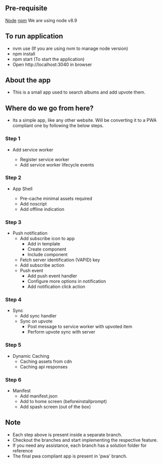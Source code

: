 ## Pre-requisite
[Node](https://nodejs.org/en/)
[npm](https://www.npmjs.com/)
We are using node v8.9

## To run application
- nvm use (If you are using nvm to manage node version)
- npm install
- npm start (To start the application)
- Open http://localhost:3040 in browser

## About the app
- This is a small app used to search albums and add upvote them.

## Where do we go from here?

- Its a simple app, like any other website. Will be converting it 
to a PWA compliant one by following the below steps.

### Step 1

- Add service worker

  - Register service worker
  - Add service worker lifecycle events

### Step 2

- App Shell

  - Pre-cache minimal assets required
  - Add noscript
  - Add offline indication

### Step 3

- Push notification
  - Add subscribe icon to app
  	- Add in template
  	- Create component
  	- Include component
  - Fetch server identification (VAPID) key
  - Add subscribe action
  - Push event
  	- Add push event handler
  	- Configure more options in notification
  	- Add notification click action
  	
### Step 4

- Sync
  - Add sync handler
  - Sync on upvote
  	- Post message to service worker with upvoted item
  	- Perform upvote sync with server

### Step 5

- Dynamic Caching
  - Caching assets from cdn
  - Caching api responses

### Step 6

- Manifest
  - Add manifest.json
  - Add to home screen (beforeinstallprompt) 
  - Add spash screen (out of the box)
  
## Note

- Each step above is present inside a separate branch.
- Checkout the branches and start implementing the respective feature.
- If you need any assistance, each branch has a solution folder for reference
- The final pwa compliant app is present in 'pwa' branch.
  

  	
